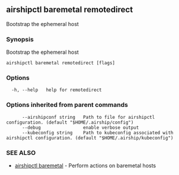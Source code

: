 ## airshipctl baremetal remotedirect

Bootstrap the ephemeral host

### Synopsis

Bootstrap the ephemeral host

```
airshipctl baremetal remotedirect [flags]
```

### Options

```
  -h, --help   help for remotedirect
```

### Options inherited from parent commands

```
      --airshipconf string   Path to file for airshipctl configuration. (default "$HOME/.airship/config")
      --debug                enable verbose output
      --kubeconfig string    Path to kubeconfig associated with airshipctl configuration. (default "$HOME/.airship/kubeconfig")
```

### SEE ALSO

* [airshipctl baremetal](airshipctl_baremetal.md)	 - Perform actions on baremetal hosts

